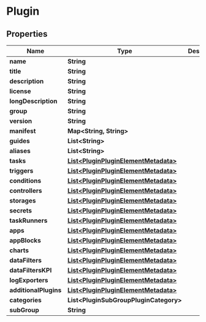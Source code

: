 

# Plugin


## Properties

| Name | Type | Description | Notes |
|------------ | ------------- | ------------- | -------------|
|**name** | **String** |  |  [optional] |
|**title** | **String** |  |  [optional] |
|**description** | **String** |  |  [optional] |
|**license** | **String** |  |  [optional] |
|**longDescription** | **String** |  |  [optional] |
|**group** | **String** |  |  [optional] |
|**version** | **String** |  |  [optional] |
|**manifest** | **Map&lt;String, String&gt;** |  |  [optional] |
|**guides** | **List&lt;String&gt;** |  |  [optional] |
|**aliases** | **List&lt;String&gt;** |  |  [optional] |
|**tasks** | [**List&lt;PluginPluginElementMetadata&gt;**](PluginPluginElementMetadata.md) |  |  [optional] |
|**triggers** | [**List&lt;PluginPluginElementMetadata&gt;**](PluginPluginElementMetadata.md) |  |  [optional] |
|**conditions** | [**List&lt;PluginPluginElementMetadata&gt;**](PluginPluginElementMetadata.md) |  |  [optional] |
|**controllers** | [**List&lt;PluginPluginElementMetadata&gt;**](PluginPluginElementMetadata.md) |  |  [optional] |
|**storages** | [**List&lt;PluginPluginElementMetadata&gt;**](PluginPluginElementMetadata.md) |  |  [optional] |
|**secrets** | [**List&lt;PluginPluginElementMetadata&gt;**](PluginPluginElementMetadata.md) |  |  [optional] |
|**taskRunners** | [**List&lt;PluginPluginElementMetadata&gt;**](PluginPluginElementMetadata.md) |  |  [optional] |
|**apps** | [**List&lt;PluginPluginElementMetadata&gt;**](PluginPluginElementMetadata.md) |  |  [optional] |
|**appBlocks** | [**List&lt;PluginPluginElementMetadata&gt;**](PluginPluginElementMetadata.md) |  |  [optional] |
|**charts** | [**List&lt;PluginPluginElementMetadata&gt;**](PluginPluginElementMetadata.md) |  |  [optional] |
|**dataFilters** | [**List&lt;PluginPluginElementMetadata&gt;**](PluginPluginElementMetadata.md) |  |  [optional] |
|**dataFiltersKPI** | [**List&lt;PluginPluginElementMetadata&gt;**](PluginPluginElementMetadata.md) |  |  [optional] |
|**logExporters** | [**List&lt;PluginPluginElementMetadata&gt;**](PluginPluginElementMetadata.md) |  |  [optional] |
|**additionalPlugins** | [**List&lt;PluginPluginElementMetadata&gt;**](PluginPluginElementMetadata.md) |  |  [optional] |
|**categories** | **List&lt;PluginSubGroupPluginCategory&gt;** |  |  [optional] |
|**subGroup** | **String** |  |  [optional] |



